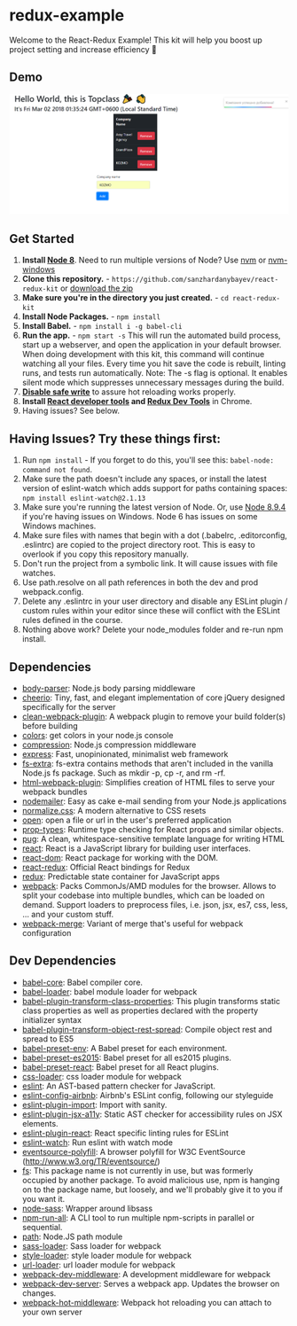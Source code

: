 # redux-example
Welcome to the React-Redux Example!
This kit will help you boost up project setting and increase efficiency 🚀
## Demo
![alt text](https://github.com/sanzhardanybayev/redux-example/blob/master/demo.png)
## Get Started
1. **Install [Node 8](https://nodejs.org)**. Need to run multiple versions of Node? Use [nvm](https://github.com/creationix/nvm) or [nvm-windows](https://github.com/coreybutler/nvm-windows)
2. **Clone this repository.** - `https://github.com/sanzhardanybayev/react-redux-kit` or [download the zip](https://github.com/sanzhardanybayev/react-redux-kit/archive/master.zip)
3. **Make sure you're in the directory you just created.** - `cd react-redux-kit`
4. **Install Node Packages.** - `npm install`
5. **Install Babel.** - `npm install i -g babel-cli`
6. **Run the app.** - `npm start -s`
This will run the automated build process, start up a webserver, and open the application in your default browser. When doing development with this kit, this command will continue watching  all your files. Every time you hit save the code is rebuilt, linting runs, and tests run automatically. Note: The -s flag is optional. It enables silent mode which suppresses unnecessary messages during the build.
7. **[Disable safe write](http://webpack.github.io/docs/webpack-dev-server.html#working-with-editors-ides-supporting-safe-write)** to assure hot reloading works properly.
8. **Install [React developer tools](https://chrome.google.com/webstore/detail/react-developer-tools/fmkadmapgofadopljbjfkapdkoienihi?hl=en) and [Redux Dev Tools](https://chrome.google.com/webstore/detail/redux-devtools/lmhkpmbekcpmknklioeibfkpmmfibljd?hl=en)** in Chrome.
9. Having issues? See below.

## Having Issues? Try these things first:
1. Run `npm install` - If you forget to do this, you'll see this: `babel-node: command not found`.
2. Make sure the path doesn't include any spaces, or install the latest version of eslint-watch which adds support for paths containing spaces: `npm install eslint-watch@2.1.13`
3. Make sure you're running the latest version of Node. Or, use [Node 8.9.4](https://nodejs.org/download/release/v8.9.4/) if you're having issues on Windows. Node 6 has issues on some Windows machines.
4. Make sure files with names that begin with a dot (.babelrc, .editorconfig, .eslintrc) are copied to the project directory root. This is easy to overlook if you copy this repository manually.
5. Don't run the project from a symbolic link. It will cause issues with file watches.
6. Use path.resolve on all path references in both the dev and prod webpack.config.
7. Delete any .eslintrc in your user directory and disable any ESLint plugin / custom rules within your editor since these will conflict with the ESLint rules defined in the course.
8. Nothing above work? Delete your node_modules folder and re-run npm install.


## Dependencies

- [body-parser](https://ghub.io/body-parser): Node.js body parsing middleware
- [cheerio](https://ghub.io/cheerio): Tiny, fast, and elegant implementation of core jQuery designed specifically for the server
- [clean-webpack-plugin](https://ghub.io/clean-webpack-plugin): A webpack plugin to remove your build folder(s) before building
- [colors](https://ghub.io/colors): get colors in your node.js console
- [compression](https://ghub.io/compression): Node.js compression middleware
- [express](https://ghub.io/express): Fast, unopinionated, minimalist web framework
- [fs-extra](https://ghub.io/fs-extra): fs-extra contains methods that aren&#39;t included in the vanilla Node.js fs package. Such as mkdir -p, cp -r, and rm -rf.
- [html-webpack-plugin](https://ghub.io/html-webpack-plugin): Simplifies creation of HTML files to serve your webpack bundles
- [nodemailer](https://ghub.io/nodemailer): Easy as cake e-mail sending from your Node.js applications
- [normalize.css](https://ghub.io/normalize.css): A modern alternative to CSS resets
- [open](https://ghub.io/open): open a file or url in the user&#39;s preferred application
- [prop-types](https://ghub.io/prop-types): Runtime type checking for React props and similar objects.
- [pug](https://ghub.io/pug): A clean, whitespace-sensitive template language for writing HTML
- [react](https://ghub.io/react): React is a JavaScript library for building user interfaces.
- [react-dom](https://ghub.io/react-dom): React package for working with the DOM.
- [react-redux](https://ghub.io/react-redux): Official React bindings for Redux
- [redux](https://ghub.io/redux): Predictable state container for JavaScript apps
- [webpack](https://ghub.io/webpack): Packs CommonJs/AMD modules for the browser. Allows to split your codebase into multiple bundles, which can be loaded on demand. Support loaders to preprocess files, i.e. json, jsx, es7, css, less, ... and your custom stuff.
- [webpack-merge](https://ghub.io/webpack-merge): Variant of merge that&#39;s useful for webpack configuration

## Dev Dependencies

- [babel-core](https://ghub.io/babel-core): Babel compiler core.
- [babel-loader](https://ghub.io/babel-loader): babel module loader for webpack
- [babel-plugin-transform-class-properties](https://ghub.io/babel-plugin-transform-class-properties): This plugin transforms static class properties as well as properties declared with the property initializer syntax
- [babel-plugin-transform-object-rest-spread](https://ghub.io/babel-plugin-transform-object-rest-spread): Compile object rest and spread to ES5
- [babel-preset-env](https://ghub.io/babel-preset-env): A Babel preset for each environment.
- [babel-preset-es2015](https://ghub.io/babel-preset-es2015): Babel preset for all es2015 plugins.
- [babel-preset-react](https://ghub.io/babel-preset-react): Babel preset for all React plugins.
- [css-loader](https://ghub.io/css-loader): css loader module for webpack
- [eslint](https://ghub.io/eslint): An AST-based pattern checker for JavaScript.
- [eslint-config-airbnb](https://ghub.io/eslint-config-airbnb): Airbnb&#39;s ESLint config, following our styleguide
- [eslint-plugin-import](https://ghub.io/eslint-plugin-import): Import with sanity.
- [eslint-plugin-jsx-a11y](https://ghub.io/eslint-plugin-jsx-a11y): Static AST checker for accessibility rules on JSX elements.
- [eslint-plugin-react](https://ghub.io/eslint-plugin-react): React specific linting rules for ESLint
- [eslint-watch](https://ghub.io/eslint-watch): Run eslint with watch mode
- [eventsource-polyfill](https://ghub.io/eventsource-polyfill): A browser polyfill for W3C EventSource (http://www.w3.org/TR/eventsource/)
- [fs](https://ghub.io/fs): This package name is not currently in use, but was formerly occupied by another package. To avoid malicious use, npm is hanging on to the package name, but loosely, and we&#39;ll probably give it to you if you want it.
- [node-sass](https://ghub.io/node-sass): Wrapper around libsass
- [npm-run-all](https://ghub.io/npm-run-all): A CLI tool to run multiple npm-scripts in parallel or sequential.
- [path](https://ghub.io/path): Node.JS path module
- [sass-loader](https://ghub.io/sass-loader): Sass loader for webpack
- [style-loader](https://ghub.io/style-loader): style loader module for webpack
- [url-loader](https://ghub.io/url-loader): url loader module for webpack
- [webpack-dev-middleware](https://ghub.io/webpack-dev-middleware): A development middleware for webpack
- [webpack-dev-server](https://ghub.io/webpack-dev-server): Serves a webpack app. Updates the browser on changes.
- [webpack-hot-middleware](https://ghub.io/webpack-hot-middleware): Webpack hot reloading you can attach to your own server
